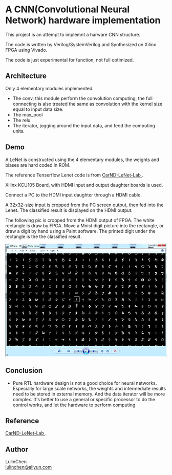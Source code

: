 # A CNN(Convolutional Neural Network) hardware implementation

This project is an attempt to implemnt a harware CNN structure. 

The code is written by Verilog/SystemVerilog and Synthesized on Xilinx FPGA using Vivado.

The code is just experimental for function, not full optimized.

## Architecture 

Only 4 elementary modules implemented:
- The conv, this module perform the convolution computing, the full connecting is also treated the same as convolution with the kernel size equal to input data size.
- The max_pool
- The relu
- The iterator, jogging around the input data, and feed the computing units.

## Demo

A LeNet is constructed using the 4 elementary modules, the weights and biases are hard coded in ROM.

The reference Tenserflow Lenet code is from [ CarND-LeNet-Lab ](https://github.com/udacity/CarND-LeNet-Lab).

Xilinx KCU105 Board, with HDMI input and output daughter boards is used.

Connect a PC to the HDMI input daughter through a HDMI cable.
 
A 32x32-size input is cropped from the PC screen output, then fed into the Lenet. The classified result is displayed on the HDMI output.

The following pic is cropped from the HDMI output of FPGA. The white rectangle is draw by FPGA. Move a Mnist digit picture into the rectangle, or draw a digit by hand using a Paint software. The printed digit under the rectangle is the the classified result.

![Demo](tensorflow/demo.png)

## Conclusion

- Pure RTL hardware design is not a good choice for neural networks. Especially for large scale networks, the weights and intermediate results need to be stored in external memory. And the data iterator will be more complex. It's better to use a general or specific processor to do the control works, and let the hardware to perform computing.  

## Reference

[ CarND-LeNet-Lab ](https://github.com/udacity/CarND-LeNet-Lab).

## Author

LulinChen  
lulinchen@aliyun.com
